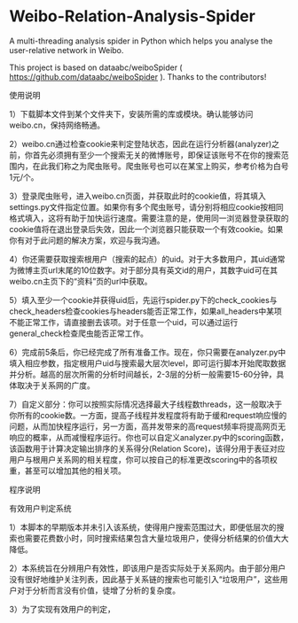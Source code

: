 # Weibo-Relation-Analysis-Spider
A multi-threading analysis spider in Python which helps you analyse the user-relative network in Weibo.

This project is based on dataabc/weiboSpider ( https://github.com/dataabc/weiboSpider ). Thanks to the contributors!

使用说明

1）下载脚本文件到某个文件夹下，安装所需的库或模块。确认能够访问weibo.cn，保持网络畅通。

2）weibo.cn通过检查cookie来判定登陆状态，因此在运行分析器(analyzer)之前，你首先必须拥有至少一个搜索无关的微博账号，即保证该账号不在你的搜索范围内，在此我们称之为爬虫账号。爬虫账号也可以在某宝上购买，参考价格为白号1元/个。

3）登录爬虫账号，进入weibo.cn页面，并获取此时的cookie值，将其填入settings.py文件指定位置。如果你有多个爬虫账号，请分别将相应cookie按相同格式填入，这将有助于加快运行速度。需要注意的是，使用同一浏览器登录获取的cookie值将在退出登录后失效，因此一个浏览器只能获取一个有效cookie。如果你有对于此问题的解决方案，欢迎与我沟通。

4）你还需要获取搜索根用户（搜索的起点）的uid。对于大多数用户，其uid通常为微博主页url末尾的10位数字。对于部分具有英文id的用户，其数字uid可在其weibo.cn主页下的“资料”页的url中获取。

5）填入至少一个cookie并获得uid后，先运行spider.py下的check_cookies与check_headers检查cookies与headers能否正常工作，如果all_headers中某项不能正常工作，请直接删去该项。对于任意一个uid，可以通过运行general_check检查爬虫能否正常工作。

6）完成前5条后，你已经完成了所有准备工作。现在，你只需要在analyzer.py中填入相应参数，指定根用户uid与搜索最大层次level，即可运行脚本开始爬取数据并分析。越高的层次所需的分析时间越长，2-3层的分析一般需要15-60分钟，具体取决于关系网的广度。

7）自定义部分：你可以按照实际情况选择最大子线程数threads，这一般取决于你所有的cookie数。一方面，提高子线程并发程度将有助于缓和request响应慢的问题，从而加快程序运行，另一方面，高并发带来的高request频率将提高网页无响应的概率，从而减慢程序运行。你也可以自定义analyzer.py中的scoring函数，该函数用于计算决定输出排序的关系得分(Relation Score)，该得分用于表征对应用户与根用户关系网的相关程度，你可以按自己的标准更改scoring中的各项权重，甚至可以增加其他的相关项。



程序说明


有效用户判定系统

1）本脚本的早期版本并未引入该系统，使得用户搜索范围过大，即便低层次的搜索也需要花费数小时，同时搜索结果包含大量垃圾用户，使得分析结果的价值大大降低。

2）本系统旨在分辨用户有效性，即该用户是否实际处于关系网内。由于部分用户没有很好地维护关注列表，因此基于关系链的搜索也可能引入“垃圾用户”，这些用户对于分析而言没有价值，徒增了分析的复杂度。

3）为了实现有效用户的判定，
